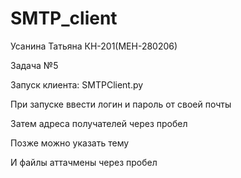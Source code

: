 # SMTP_client

Усанина Татьяна КН-201(МЕН-280206)

Задача №5

Запуск клиента: SMTPClient.py

При запуске ввести логин и пароль от своей почты

Затем адреса получателей через пробел

Позже можно указать тему

И файлы аттачмены через пробел


